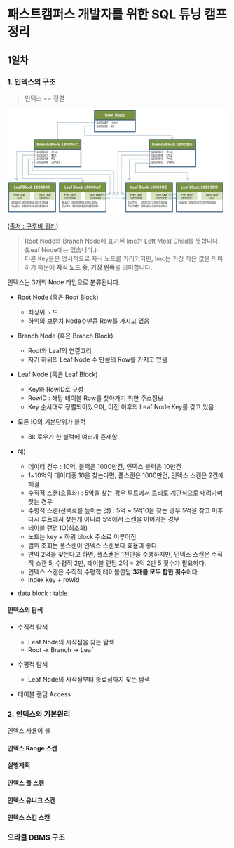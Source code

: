 # 패스트캠퍼스 개발자를 위한 SQL 튜닝 캠프 정리

## 1일차

### 1. 인덱스의 구조

> 인덱스 == 정렬

![인덱스구조](./images/인덱스구조.png)

([출처 : 구루비 위키](http://wiki.gurubee.net/pages/viewpage.action?pageId=26739921))  

> Root Node와 Branch Node에 표기된 lmc는 Left Most Child를 뜻합니다.  
(Leaf Node에는 없습니다.)  
다른 Key들은 명시적으로 자식 노드를 가리키지만, lmc는 가장 작은 값을 의미하기 때문에 **자식 노드 중, 가장 왼쪽**을 의미합니다.  
  
인덱스는 3개의 Node 타입으로 분류됩니다.  

* Root Node (혹은 Root Block)
  * 최상위 노드
  * 하위의 브랜치 Node수만큼 Row를 가지고 있음 
* Branch Node (혹은 Branch Block)
  * Root와 Leaf의 연결고리
  * 자기 하위의 Leaf Node 수 만큼의 Row를 가지고 있음
* Leaf Node (혹은 Leaf Block)
  * Key와 RowID로 구성
  * RowID : 해당 테이블 Row를 찾아가기 위한 주소정보
  * Key 순서대로 정렬되어있으며, 이전 이후의 Leaf Node Key를 갖고 있음

* 모든 IO의 기본단위가 블럭
  * 8k 로우가 한 블럭에 여러개 존재함

* 예)
  * 데이터 건수 : 10억, 블럭은 1000만건, 인덱스 블럭은 10만건
  * 1~10억의 데이터중 10을 찾는다면, 풀스캔은 1000만건, 인덱스 스캔은 2건에 해결
  * 수직적 스캔(효율화) : 5억을 찾는 경우 루트에서 트리로 계단식으로 내려가며 찾는 경우 
  * 수평적 스캔(선택로를 높이는 것) : 5억 ~ 5억10을 찾는 경우 5억을 찾고 이후 다시 루트에서 찾는게 아니라 5억에서 스캔을 이어가는 경우
  * 테이블 랜덤 IO(최소화)
  * 노드는 key + 하위 block 주소로 이루어짐
  * 범위 조회는 풀스캔이 인덱스 스캔보다 효율이 좋다.
  * 만약 2억을 찾는다고 하면, 풀스캔은 1천만을 수행하지만, 인덱스 스캔은 수직적 스캔 5, 수평적 2만, 테이블 랜덤 2억 = 2억 2만 5 횟수가 필요하다.
  * 인덱스 스캔은 수직적,수평적,테이블랜덤 **3개를 모두 합한 횟수**이다.
  * index key + rowId
* data block : table

#### 인덱스의 탐색

* 수직적 탐색
  * Leaf Node의 시작점을 찾는 탐색
  * Root -> Branch -> Leaf
* 수평적 탐색
  * Leaf Node의 시작점부터 종료점까지 찾는 탐색
  
* 테이블 랜덤 Access

### 2. 인덱스의 기본원리

인덱스 사용이 불
#### 인덱스 Range 스캔

#### 실행계획


#### 인덱스 풀 스캔

#### 인덱스 유니크 스캔

#### 인덱스 스킵 스캔

### 오라클 DBMS 구조


